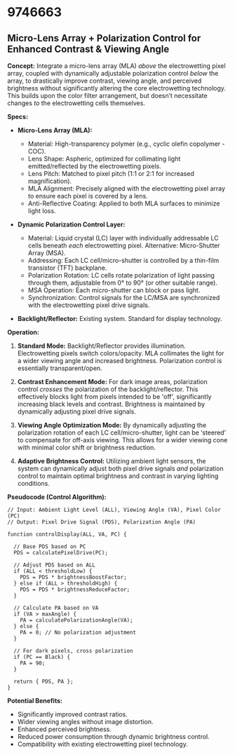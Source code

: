 # 9746663

## Micro-Lens Array + Polarization Control for Enhanced Contrast & Viewing Angle

**Concept:** Integrate a micro-lens array (MLA) *above* the electrowetting pixel array, coupled with dynamically adjustable polarization control *below* the array, to drastically improve contrast, viewing angle, and perceived brightness without significantly altering the core electrowetting technology. This builds upon the color filter arrangement, but doesn’t necessitate changes *to* the electrowetting cells themselves.

**Specs:**

*   **Micro-Lens Array (MLA):**
    *   Material: High-transparency polymer (e.g., cyclic olefin copolymer - COC).
    *   Lens Shape: Aspheric, optimized for collimating light emitted/reflected by the electrowetting pixels.
    *   Lens Pitch:  Matched to pixel pitch (1:1 or 2:1 for increased magnification).
    *   MLA Alignment: Precisely aligned with the electrowetting pixel array to ensure each pixel is covered by a lens.
    *   Anti-Reflective Coating: Applied to both MLA surfaces to minimize light loss.

*   **Dynamic Polarization Control Layer:**
    *   Material: Liquid crystal (LC) layer with individually addressable LC cells beneath *each* electrowetting pixel. Alternative: Micro-Shutter Array (MSA).
    *   Addressing:  Each LC cell/micro-shutter is controlled by a thin-film transistor (TFT) backplane.
    *   Polarization Rotation: LC cells rotate polarization of light passing through them, adjustable from 0° to 90° (or other suitable range).
    *   MSA Operation: Each micro-shutter can block or pass light.
    *   Synchronization: Control signals for the LC/MSA are synchronized with the electrowetting pixel drive signals.

*   **Backlight/Reflector:** Existing system. Standard for display technology.

**Operation:**

1.  **Standard Mode:**  Backlight/Reflector provides illumination. Electrowetting pixels switch colors/opacity. MLA collimates the light for a wider viewing angle and increased brightness. Polarization control is essentially transparent/open.

2.  **Contrast Enhancement Mode:**  For dark image areas, polarization control *crosses* the polarization of the backlight/reflector. This effectively blocks light from pixels intended to be 'off', significantly increasing black levels and contrast.  Brightness is maintained by dynamically adjusting pixel drive signals.

3.  **Viewing Angle Optimization Mode:**  By dynamically adjusting the polarization rotation of each LC cell/micro-shutter, light can be ‘steered’ to compensate for off-axis viewing.  This allows for a wider viewing cone with minimal color shift or brightness reduction. 

4.  **Adaptive Brightness Control:**  Utilizing ambient light sensors, the system can dynamically adjust both pixel drive signals *and* polarization control to maintain optimal brightness and contrast in varying lighting conditions.

**Pseudocode (Control Algorithm):**

```
// Input: Ambient Light Level (ALL), Viewing Angle (VA), Pixel Color (PC)
// Output: Pixel Drive Signal (PDS), Polarization Angle (PA)

function controlDisplay(ALL, VA, PC) {

  // Base PDS based on PC
  PDS = calculatePixelDrive(PC);

  // Adjust PDS based on ALL
  if (ALL < thresholdLow) {
    PDS = PDS * brightnessBoostFactor;
  } else if (ALL > thresholdHigh) {
    PDS = PDS * brightnessReduceFactor;
  }

  // Calculate PA based on VA
  if (VA > maxAngle) {
    PA = calculatePolarizationAngle(VA);
  } else {
    PA = 0; // No polarization adjustment
  }

  // For dark pixels, cross polarization
  if (PC == Black) {
    PA = 90;
  }

  return { PDS, PA };
}
```

**Potential Benefits:**

*   Significantly improved contrast ratios.
*   Wider viewing angles without image distortion.
*   Enhanced perceived brightness.
*   Reduced power consumption through dynamic brightness control.
*   Compatibility with existing electrowetting pixel technology.